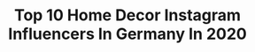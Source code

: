 ---
title: Top 10 Home Decor Instagram Influencers In Germany In 2020
description: >-
  Find top home decor Instagram influencers in Germany in 2020. Most popular hashtags: #prettylittleiiinspo #carmushka #fashionblogger #americanstyle.
platform: Instagram
profiles:
  - username: "szikagohome"
    fullname: >-
      🌿🇩🇪Margarita🌿🇵🇱Malgorzata🌿
    location: "Germany"
    followers: 4826
    engagement: 3157
    commentsToLikes: 0.076161
    id: ck8t8mhkbkzt90j78ewjp91av
    verified: false
    hashtags: "#cottagegardenflowers, #blomster, #gartendekoration, #osterdeko"
  - username: "sabrinafelizitas"
    fullname: >-
      Sabrina | Lifestyle & Interior
    location: "Germany"
    followers: 45541
    engagement: 670
    commentsToLikes: 0.026979
    id: ck0vxr0yn09xl0i195n9uodg4
    verified: false
    hashtags: "#bibliophile, #mywestwingstyle, #visualsoflife, #windowview"
  - username: "landhaus_no9"
    fullname: >-
      Bine Fehn
    location: "Germany"
    followers: 4657
    engagement: 998
    commentsToLikes: 0.049021
    id: ck8t1d3irvb0k0j78w6tkki3b
    verified: false
    hashtags: "#farmhousestyle, #livingroom, #neubau, #flowers"
  - username: "lissiloveslife"
    fullname: >-
      INSPO •  FASHION • LIFESTYLE
    location: "Germany"
    followers: 6520
    engagement: 1300
    commentsToLikes: 0.209081
    id: ck15tf4eshrue0i191ml886ab
    verified: false
    hashtags: "#springlook2020, #sunsetlover, #anajohnson, #yvonnedilauro"
  - username: "pagingerlove"
    fullname: >-
      𝘍𝘢𝘴𝘩𝘪𝘰𝘯 | 𝘉𝘦𝘢𝘶𝘵𝘺 | 𝘓𝘪𝘧𝘦𝘴𝘵𝘺𝘭𝘦
    location: "Germany"
    followers: 8267
    engagement: 1347
    commentsToLikes: 0.560124
    id: ck55oujan95vm0i115q4ggr1n
    verified: false
    hashtags: "#flower, #germanbloggergirls, #shoelover, #riekerschuhe"
  - username: "annuschka19"
    fullname: >-
      ANNA 🤎
    location: "Germany"
    followers: 3040
    engagement: 2806
    commentsToLikes: 0.106540
    id: ck8tctukp0nsd0j78a9ss3zik
    verified: false
    hashtags: "#blondesandcookies, #bloggerherz, #outfitlove, #berlin"
  - username: "lyna_go"
    fullname: >-
      Alina Go
    location: "Germany"
    followers: 5242
    engagement: 1333
    commentsToLikes: 0.139118
    id: ck6tmeor57phh0j71kl9j33s5
    verified: false
    hashtags: "#armchairdesign, #travelhappymoments, #travelholic, #explorewithme"
  - username: "endlesstravellovee"
    fullname: >-
      Aileen
    location: "Germany"
    followers: 14669
    engagement: 1041
    commentsToLikes: 0.153097
    id: ck14jg0sak5gr0i19brygxguv
    verified: false
    hashtags: "#soufeel, #gartenarbeit, #kinderwagen, #medimax"
  - username: "hejiamlaura"
    fullname: >-
      FAMILY.LIFESTYLE.POSITIVITY
    location: "Germany"
    followers: 8281
    engagement: 1161
    commentsToLikes: 0.202882
    id: ck0vwfc7ftf4m0i19z39n5yg4
    verified: false
    hashtags: "#geschwisterliebe, #seychellenwirkommen, #adventskalender, #vacationmood"
  - username: "mrs.juulia"
    fullname: >-
      BEAUTY I LIFESTYLE I INSPO
    location: "Germany"
    followers: 43112
    engagement: 572
    commentsToLikes: 0.070032
    id: ck0u0q7a2uk920i192hd6x938
    verified: false
    hashtags: "#home, #summervibes, #homeoffice, #springflowersmakemehappy"
---